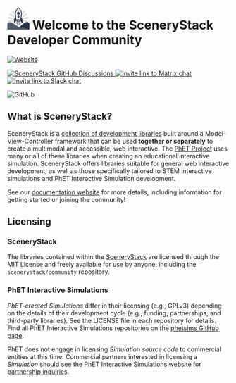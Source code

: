 # <img src="/docs/assets/scenerystack-square.png" width="50"> Welcome to the SceneryStack Developer Community

[![Website](https://img.shields.io/badge/community-website-yellow?logo=markdown&logoColor=yellow)](http://scenerystack.org)

<p>
    <a href="https://github.com/orgs/scenerystack/discussions">
        <img src="https://img.shields.io/github/discussions/scenerystack/community" alt="SceneryStack GitHub Discussions">
    </a>
    <a href="https://matrix.to/#/##scenerystack:matrix.org">
        <img src="https://img.shields.io/badge/chat-matrix-green" alt="invite link to Matrix chat">
    </a>
    <a href="https://join.slack.com/t/scenerystack/shared_invite/zt-22d2r9ruc-GnxYi37iPluFwVkt~LdzGA">
        <img src="https://img.shields.io/badge/chat-slack-purple" alt="invite link to Slack chat">
    </a>
</p>

![GitHub](https://img.shields.io/github/license/scenerystack/community)

## What is SceneryStack?

 SceneryStack is a [collection of development libraries](https://scenerystack.github.io/community/guides/scenerystack_list/) built around a Model-View-Controller framework that can be used **together or separately** to create a multimodal and accessible, web interactive. The [PhET Project](https://phet.colorado.edu/) uses many or all of these libraries when creating an educational interactive simulation. SceneryStack offers libraries suitable for general web interactive development, as well as those specifically tailored to STEM interactive simulations and PhET Interactive Simulation development.

See our [documentation website](https://scenerystack.github.io/community/) for more details, including information for getting started or joining the community!

## Licensing

### SceneryStack
The libraries contained within the [SceneryStack](https://github.com/scenerystack/community/blob/main/docs/guides/scenerystack_list.md) are licensed through the MIT License and freely available for use by anyone, including the `scenerystack/community` repository.

### PhET Interactive Simulations
*PhET-created Simulations* differ in their licensing (e.g., GPLv3) depending on the details of their development cycle (e.g., funding, partnerships, and third-party libraries). See the LICENSE file in each repository for details. Find all PhET Interactive Simulations repositories on the [phetsims GitHub page](https://github.com/phetsims).

PhET does not engage in licensing *Simulation source code* to commercial entities at this time. Commercial partners interested in licensing a *Simulation* should see the PhET Interactive Simulations website for [partnership inquiries](https://phet.colorado.edu/en/partnerships).
